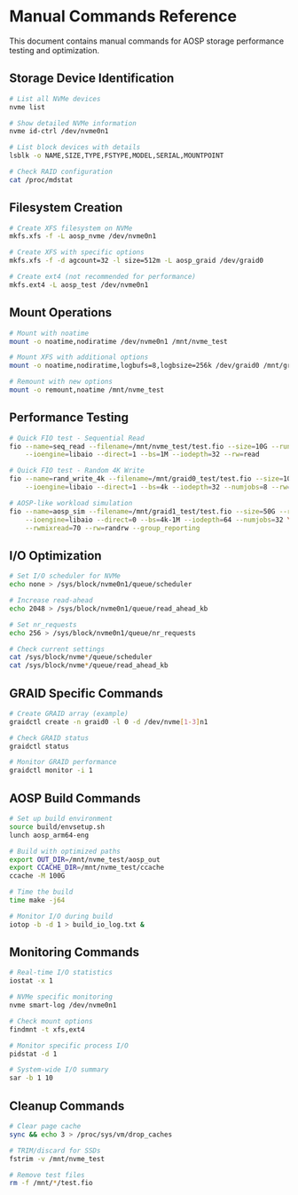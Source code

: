 # Manual Commands Reference

This document contains manual commands for AOSP storage performance testing and optimization.

## Storage Device Identification

```bash
# List all NVMe devices
nvme list

# Show detailed NVMe information
nvme id-ctrl /dev/nvme0n1

# List block devices with details
lsblk -o NAME,SIZE,TYPE,FSTYPE,MODEL,SERIAL,MOUNTPOINT

# Check RAID configuration
cat /proc/mdstat
```

## Filesystem Creation

```bash
# Create XFS filesystem on NVMe
mkfs.xfs -f -L aosp_nvme /dev/nvme0n1

# Create XFS with specific options
mkfs.xfs -f -d agcount=32 -l size=512m -L aosp_graid /dev/graid0

# Create ext4 (not recommended for performance)
mkfs.ext4 -L aosp_test /dev/nvme0n1
```

## Mount Operations

```bash
# Mount with noatime
mount -o noatime,nodiratime /dev/nvme0n1 /mnt/nvme_test

# Mount XFS with additional options
mount -o noatime,nodiratime,logbufs=8,logbsize=256k /dev/graid0 /mnt/graid0_test

# Remount with new options
mount -o remount,noatime /mnt/nvme_test
```

## Performance Testing

```bash
# Quick FIO test - Sequential Read
fio --name=seq_read --filename=/mnt/nvme_test/test.fio --size=10G --runtime=60 \
    --ioengine=libaio --direct=1 --bs=1M --iodepth=32 --rw=read

# Quick FIO test - Random 4K Write
fio --name=rand_write_4k --filename=/mnt/graid0_test/test.fio --size=10G --runtime=60 \
    --ioengine=libaio --direct=1 --bs=4k --iodepth=32 --numjobs=8 --rw=randwrite --group_reporting

# AOSP-like workload simulation
fio --name=aosp_sim --filename=/mnt/graid1_test/test.fio --size=50G --runtime=300 \
    --ioengine=libaio --direct=0 --bs=4k-1M --iodepth=64 --numjobs=32 \
    --rwmixread=70 --rw=randrw --group_reporting
```

## I/O Optimization

```bash
# Set I/O scheduler for NVMe
echo none > /sys/block/nvme0n1/queue/scheduler

# Increase read-ahead
echo 2048 > /sys/block/nvme0n1/queue/read_ahead_kb

# Set nr_requests
echo 256 > /sys/block/nvme0n1/queue/nr_requests

# Check current settings
cat /sys/block/nvme*/queue/scheduler
cat /sys/block/nvme*/queue/read_ahead_kb
```

## GRAID Specific Commands

```bash
# Create GRAID array (example)
graidctl create -n graid0 -l 0 -d /dev/nvme[1-3]n1

# Check GRAID status
graidctl status

# Monitor GRAID performance
graidctl monitor -i 1
```

## AOSP Build Commands

```bash
# Set up build environment
source build/envsetup.sh
lunch aosp_arm64-eng

# Build with optimized paths
export OUT_DIR=/mnt/nvme_test/aosp_out
export CCACHE_DIR=/mnt/nvme_test/ccache
ccache -M 100G

# Time the build
time make -j64

# Monitor I/O during build
iotop -b -d 1 > build_io_log.txt &
```

## Monitoring Commands

```bash
# Real-time I/O statistics
iostat -x 1

# NVMe specific monitoring
nvme smart-log /dev/nvme0n1

# Check mount options
findmnt -t xfs,ext4

# Monitor specific process I/O
pidstat -d 1

# System-wide I/O summary
sar -b 1 10
```

## Cleanup Commands

```bash
# Clear page cache
sync && echo 3 > /proc/sys/vm/drop_caches

# TRIM/discard for SSDs
fstrim -v /mnt/nvme_test

# Remove test files
rm -f /mnt/*/test.fio
```